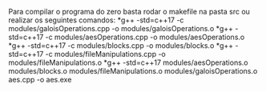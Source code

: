 Para compilar o programa do zero basta rodar o makefile na pasta src ou realizar os seguintes comandos:
  *g++ -std=c++17 -c modules/galoisOperations.cpp -o modules/galoisOperations.o
  *g++ -std=c++17 -c modules/aesOperations.cpp -o modules/aesOperations.o
  *g++ -std=c++17 -c modules/blocks.cpp -o modules/blocks.o
  *g++ -std=c++17 -c modules/fileManipulations.cpp -o modules/fileManipulations.o
  *g++ -std=c++17 modules/aesOperations.o modules/blocks.o modules/fileManipulations.o modules/galoisOperations.o aes.cpp -o aes.exe
